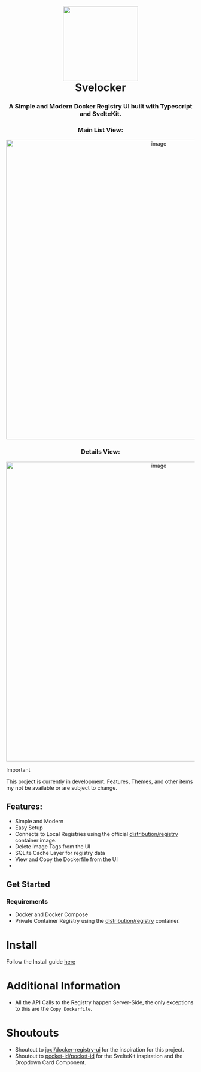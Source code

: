 # <div align="center"><img src="https://github.com/user-attachments/assets/5a378b40-ce28-414d-a849-f31397425132" width="200"/><br />Svelocker</div>

<div align="center"><h3>A Simple and Modern Docker Registry UI built with Typescript and SvelteKit.</h3>

### Main List View:

<img width="800" alt="image" src="https://github.com/user-attachments/assets/ba7348d7-f366-40d7-8571-fdd420c6d353" />

### Details View:

<img width="800" alt="image" src="https://github.com/user-attachments/assets/3c5c248a-0abc-48a3-be24-fb9349064262" />

</div>


> [!IMPORTANT]
> This project is currently in development. Features, Themes, and other items my not be available or are subject to change.

## Features:

- Simple and Modern
- Easy Setup
- Connects to Local Registries using the official [distribution/registry](https://hub.docker.com/_/registry) container image.
- Delete Image Tags from the UI
- SQLite Cache Layer for registry data
- View and Copy the Dockerfile from the UI
- 

## Get Started

### Requirements

- Docker and Docker Compose
- Private Container Registry using the [distribution/registry](https://hub.docker.com/_/registry) container.

# Install

Follow the Install guide [here](https://github.com/kmendell/svelocker-ui/wiki/Installation)

# Additional Information

- All the API Calls to the Registry happen Server-Side, the only exceptions to this are the `Copy Dockerfile`.

# Shoutouts

- Shoutout to [joxi/docker-registry-ui](https://github.com/Joxit/docker-registry-ui) for the inspiration for this project.
- Shoutout to [pocket-id/pocket-id](https://github.com/pocket-id/pocket-id) for the SvelteKit inspiration and the Dropdown Card Component.
